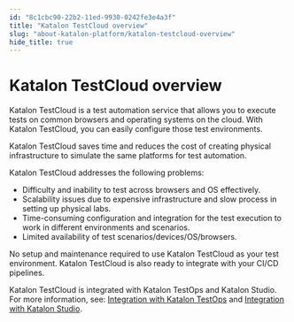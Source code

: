 ```yaml
---
id: "8c1cbc90-22b2-11ed-9930-0242fe3e4a3f"
title: "Katalon TestCloud overview"
slug: "about-katalon-platform/katalon-testcloud-overview"
hide_title: true
---
```


# <a id="id" class="anchor_top_offset"/><a id="ariaid-title1" class="anchor_top_offset"/><span xmlns="http://www.w3.org/1999/xhtml" className="ph">Katalon TestCloud</span>  overview

<p xmlns="http://www.w3.org/1999/xhtml" className="p anchor_top_offset" id="id__p-971"><span className="ph">Katalon TestCloud</span> is a test automation service that allows you to execute tests on common browsers and operating systems on the cloud. With <span className="ph">Katalon TestCloud</span>, you can easily configure those test environments.</p> 
<p xmlns="http://www.w3.org/1999/xhtml" className="p"><span className="ph">Katalon TestCloud</span> saves time and reduces the cost of creating physical infrastructure to simulate the same platforms for test automation.</p> 
<p xmlns="http://www.w3.org/1999/xhtml" className="p"><span className="ph">Katalon TestCloud</span> addresses the following problems:</p> 
<ul xmlns="http://www.w3.org/1999/xhtml" className="ul"><li className="li">Difficulty and inability to test across browsers and OS effectively.</li><li className="li">Scalability issues due to expensive infrastructure and slow process in setting up physical labs.</li><li className="li">Time-consuming configuration and integration for the test execution to work in different environments and scenarios.</li><li className="li">Limited availability of test scenarios/devices/OS/browsers.</li></ul> 
<p xmlns="http://www.w3.org/1999/xhtml" className="p">No setup and maintenance required to use <span className="ph">Katalon TestCloud</span> as your test environment. <span className="ph">Katalon TestCloud</span> is also ready to integrate with your CI/CD pipelines.</p> 
<p xmlns="http://www.w3.org/1999/xhtml" className="p"><span className="ph">Katalon TestCloud</span> is  integrated with <span className="ph">Katalon TestOps</span> and <span className="ph">Katalon Studio</span>. For more information, see: <a className="xref" href="/execute/cloud-based-test-execution/test-execution-with-testcloud/integrate-testcloud-with-testops">Integration with <span className="ph">Katalon TestOps</span></a> and <a className="xref" href="/execute/cloud-based-test-execution/test-execution-with-testcloud/integrate-testcloud-with-studio">Integration with <span className="ph">Katalon Studio</span></a>.</p> 
